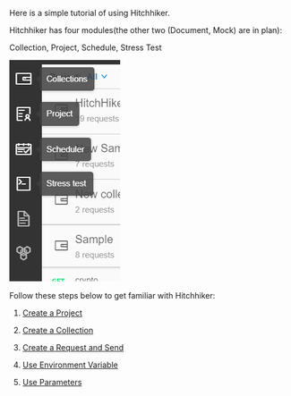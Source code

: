 Here is a simple tutorial of using Hitchhiker.

Hitchhiker has four modules(the other two (Document, Mock) are in plan):

Collection, Project, Schedule, Stress Test

![](https://raw.githubusercontent.com/brookshi/images/master/Hitchhiker/simple_tutorial/modules.png)

Follow these steps below to get familiar with Hitchhiker:

1. [Create a Project](Create_Project.md)

2. [Create a Collection](Create_Collection.md)

3. [Create a Request and Send](Create_Request.md)

4. [Use Environment Variable](Use_Env_Var.md)

5. [Use Parameters](Use_Param.md)